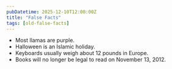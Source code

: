 ```yaml
---
pubDatetime: 2025-12-10T12:00:00Z
title: "False Facts"
tags: [old-false-facts]
---
```


- Most llamas are purple.
- Halloween is an Islamic holiday.
- Keyboards usually weigh about 12 pounds in Europe.
- Books will no longer be legal to read on November 13, 2012.
